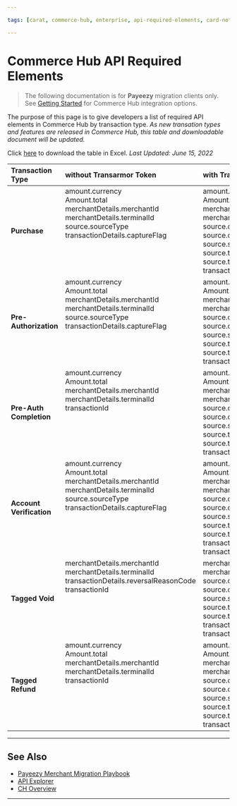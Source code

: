 ```yaml
---

tags: [carat, commerce-hub, enterprise, api-required-elements, card-not-present, payeezy]

---
```


# Commerce Hub API Required Elements

<!-- theme: danger -->
>  The following documentation is for **Payeezy** migration clients only. See [Getting Started](?path=docs/Getting-Started/Getting-Started-General.md) for Commerce Hub integration options.

The purpose of this page is to give developers a list of required API elements in Commerce Hub by transaction type.  _As new transation types and features are released in Commerce Hub, this table and downloadable document will be updated._  

Click [here](https://github.com/Fiserv/Commerce-Hub/raw/Payeezy-Prod/docs/Resources/Guides/Payeezy/Commerce_Hub_Required_API_Elements.xlsx) to download the table in Excel. _Last Updated: June 15, 2022_

| Transaction Type | without Transarmor Token | with Transarmor Token|
| :-------------------------------------- | :------------- |:----------------|
|**Purchase** | amount.currency <br> Amount.total <br> merchantDetails.merchantId <br> merchantDetails.terminalId <br> source.sourceType <br> transactionDetails.captureFlag  <br> <br> <br> <br> <br> | amount.currency <br> Amount.total <br> merchantDetails.merchantId <br> merchantDetails.terminalId <br> source.card.expirationMonth <br> source.card.expirationYear <br>  source.sourceType <br> source.tokenData <br> source.tokenSource <br> transactionDetails.captureFlag |
|**Pre-Authorization** | amount.currency <br> Amount.total <br> merchantDetails.merchantId <br> merchantDetails.terminalId <br> source.sourceType <br> transactionDetails.captureFlag  <br> <br> <br> <br> <br> | amount.currency <br> Amount.total <br> merchantDetails.merchantId <br> merchantDetails.terminalId <br> source.card.expirationMonth <br> source.card.expirationYear <br>  source.sourceType <br> source.tokenData <br> source.tokenSource <br> transactionDetails.captureFlag |
|**Pre-Auth Completion** | amount.currency <br> Amount.total <br> merchantDetails.merchantId <br> merchantDetails.terminalId <br> transactionId <br> <br> <br> <br> <br> <br> | amount.currency <br> Amount.total <br> merchantDetails.merchantId <br> merchantDetails.terminalId <br> source.card.expirationMonth <br> source.card.expirationYear <br>  source.sourceType <br> source.tokenData <br> source.tokenSource <br> transactionId  |
|**Account Verification** | amount.currency <br> Amount.total <br> merchantDetails.merchantId <br> merchantDetails.terminalId <br> source.sourceType <br> transactionDetails.captureFlag  <br> <br> <br> <br> <br> <br> | amount.currency <br> Amount.total <br> merchantDetails.merchantId <br> merchantDetails.terminalId <br> source.card.expirationMonth <br> source.card.expirationYear <br>  source.sourceType <br> source.tokenData <br> source.tokenSource <br> transactionDetails.captureFlag <br> transactionDetails.createToken |
|**Tagged Void** |  merchantDetails.merchantId <br> merchantDetails.terminalId <br> transactionDetails.reversalReasonCode <br> transactionId <br> <br> <br> <br> <br> <br> |  merchantDetails.merchantId <br> merchantDetails.terminalId <br> source.card.expirationMonth <br> source.card.expirationYear <br>  source.sourceType <br> source.tokenData <br> source.tokenSource <br> transactionDetails.reversalReasonCode <br> transactionId |
|**Tagged Refund** | amount.currency <br> Amount.total <br> merchantDetails.merchantId <br> merchantDetails.terminalId <br> transactionId <br> <br> <br> <br> <br> <br> | amount.currency <br> Amount.total <br> merchantDetails.merchantId <br> merchantDetails.terminalId <br> source.card.expirationMonth <br> source.card.expirationYear <br>  source.sourceType <br> source.tokenData <br> source.tokenSource <br> transactionId  |

---

## See Also

- [Payeezy Merchant Migration Playbook](?path=docs/Resources/Guides/Payeezy/PayeezyMigrationGuideLandingPage.md)
- [API Explorer](../api/?type=post&path=/payments/v1/charges)
- [CH Overview](?path=docs/Getting-Started/Getting-Started-General.md)



---
